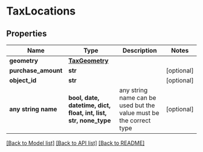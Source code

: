 # TaxLocations


## Properties
Name | Type | Description | Notes
------------ | ------------- | ------------- | -------------
**geometry** | [**TaxGeometry**](TaxGeometry.md) |  | 
**purchase_amount** | **str** |  | [optional] 
**object_id** | **str** |  | [optional] 
**any string name** | **bool, date, datetime, dict, float, int, list, str, none_type** | any string name can be used but the value must be the correct type | [optional]

[[Back to Model list]](../README.md#documentation-for-models) [[Back to API list]](../README.md#documentation-for-api-endpoints) [[Back to README]](../README.md)


